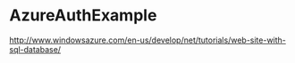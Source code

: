 AzureAuthExample
================

http://www.windowsazure.com/en-us/develop/net/tutorials/web-site-with-sql-database/
